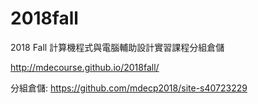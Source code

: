 # 2018fall
2018 Fall 計算機程式與電腦輔助設計實習課程分組倉儲

http://mdecourse.github.io/2018fall/

分組倉儲: https://github.com/mdecp2018/site-s40723229


